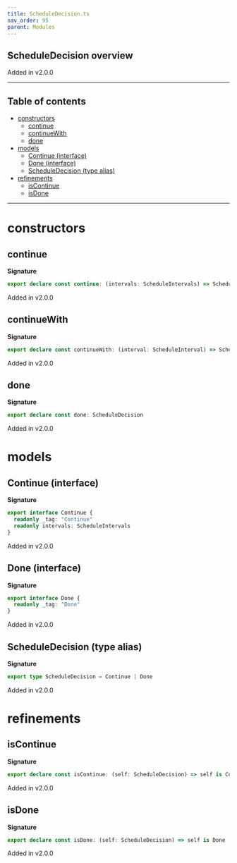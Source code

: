 ```yaml
---
title: ScheduleDecision.ts
nav_order: 95
parent: Modules
---
```


## ScheduleDecision overview

Added in v2.0.0

---

<h2 class="text-delta">Table of contents</h2>

- [constructors](#constructors)
  - [continue](#continue)
  - [continueWith](#continuewith)
  - [done](#done)
- [models](#models)
  - [Continue (interface)](#continue-interface)
  - [Done (interface)](#done-interface)
  - [ScheduleDecision (type alias)](#scheduledecision-type-alias)
- [refinements](#refinements)
  - [isContinue](#iscontinue)
  - [isDone](#isdone)

---

# constructors

## continue

**Signature**

```ts
export declare const continue: (intervals: ScheduleIntervals) => ScheduleDecision
```

Added in v2.0.0

## continueWith

**Signature**

```ts
export declare const continueWith: (interval: ScheduleInterval) => ScheduleDecision
```

Added in v2.0.0

## done

**Signature**

```ts
export declare const done: ScheduleDecision
```

Added in v2.0.0

# models

## Continue (interface)

**Signature**

```ts
export interface Continue {
  readonly _tag: "Continue"
  readonly intervals: ScheduleIntervals
}
```

Added in v2.0.0

## Done (interface)

**Signature**

```ts
export interface Done {
  readonly _tag: "Done"
}
```

Added in v2.0.0

## ScheduleDecision (type alias)

**Signature**

```ts
export type ScheduleDecision = Continue | Done
```

Added in v2.0.0

# refinements

## isContinue

**Signature**

```ts
export declare const isContinue: (self: ScheduleDecision) => self is Continue
```

Added in v2.0.0

## isDone

**Signature**

```ts
export declare const isDone: (self: ScheduleDecision) => self is Done
```

Added in v2.0.0
